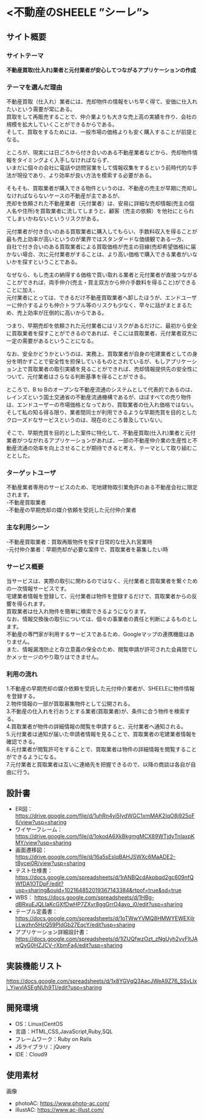 # <不動産のSHEELE ”シーレ”>

## サイト概要
### サイトテーマ
**不動産買取(仕入れ)業者と元付業者が安心してつながるアプリケーションの作成**

### テーマを選んだ理由
不動産買取（仕入れ）業者には、売却物件の情報をいち早く得て、安価に仕入れたいという需要が常にある。<br>
買取をして再販売することで、仲介業よりも大きな売上高の実績を作り、会社の規模を拡大していくことができるからである。<br>
そして、買取をするためには、一般市場の価格よりも安く購入することが前提となる。<br>

ところが、現実には日ごろから付き合いのある不動産業者などから、売却物件情報をタイミングよく入手しなければならず、<br>
いまだに個々の会社に電話や訪問営業をして情報収集をするという前時代的な手法が現役であり、より効率が良い方法を模索する必要がある。<br>

そもそも、買取業者が購入できる物件というのは、不動産の売主が早期に売却しなければならないケースの不動産が主であるが、<br>
売却を依頼された不動産業者（元付業者）は、安易に詳細な売却情報(売主の個人名や住所)を買取業者に流してしまうと、顧客（売主の依頼）を他社にとられてしまいかねないというリスクがある。<br>

元付業者が付き合いのある買取業者に購入してもらい、手数料収入を得ることが最も売上効率が高いというのが業界ではスタンダードな価値観である一方、<br>
自社で付き合いのある買取業者による買取価格が売主の目線(売却希望価格)に届かない場合、次に元付業者がすることは、より高い価格で購入できる業者がいないかを探すということである。<br>

なぜなら、もし売主の納得する価格で買い取れる業者と元付業者が直接つながることができれば、両手仲介(売主・買主双方から仲介手数料を得ること)ができることに加え、<br>
元付業者にとっては、できるだけ不動産買取業者へ卸したほうが、エンドユーザーに仲介するよりも仲介トラブル等のリスクも少なく、早々に話がまとまるため、売上効率が圧倒的に高いからである。<br>

つまり、早期売却を依頼された元付業者にはリスクがあるだけに、最初から安全に買取業者を探すことができるのであれば、そこには買取業者、元付業者双方に一定の需要があるということになる。<br>

なお、安全かどうかというのは、実務上、買取業者が自身の宅建業者としての身分を明かすことで安全性を担保しているものとされているが、もしアプリケーション上で買取業者の取引実績を見ることができれば、売却情報提供先の安全性について、元付業者はさらなる判断基準を得ることができる。<br>

ところで、B to Bのオープンな不動産流通のシステムとして代表的であるのは、レインズという国土交通省の不動産流通機構であるが、ほぼすべての売り物件は、エンドユーザーの市場価格となっており、買取業者の仕入れ価格ではない。<br>
そして私の知る得る限り、業者間同士が利用できるような早期売買を目的としたクローズドなサービスというのは、現在のところ普及していない。<br>

そこで、早期売買を目的とした案件に特化して、不動産買取(仕入れ)業者と元付業者がつながれるアプリケーションがあれば、一部の不動産仲介業の生産性と不動産流通の効率を向上させることが期待できると考え、テーマとして取り組むこととした。


### ターゲットユーザ
不動産業者専用のサービスのため、宅地建物取引業免許のある不動産会社に限定されます。<br>
-不動産買取業者<br>
-不動産の早期売却の媒介依頼を受託した元付仲介業者<br>

### 主な利用シーン
-不動産買取業者：買取再販物件を探す日常的な仕入れ営業時<br>
-元付仲介業者：早期売却が必要な案件で、買取業者を募集したい時<br>


### サービス概要
当サービスは、実際の取引に関わるのではなく、元付業者と買取業者を繋ぐための一次情報サービスです。<br>
宅建業者情報を登録して、元付業者は物件を登録するだけで、買取業者からの反響を得られます。<br>
買取業者は仕入れ物件を簡単に検索できるようになります。<br>
なお、情報交換後の取引については、個々の事業者の責任と判断によるものとします。<br>
不動産の専門家が利用するサービスであるため、Googleマップの連携機能はありません。<br>
また、情報漏洩防止と存立意義の保全のため、閲覧申請が許可された会員間でしかメッセージのやり取りはできません。


### 利用の流れ
1.不動産の早期売却の媒介依頼を受託した元付仲介業者が、SHEELEに物件情報を登録する。<br>
2.物件情報の一部が買取募集物件として公開される。<br>
3.不動産の仕入れを行おうとする業者(買取業者)が、条件に合う物件を検索する。<br>
4.買取業者が物件の詳細情報の閲覧を申請すると、元付業者へ通知される。<br>
5.元付業者は通知が届いた申請者情報を見ることで、買取業者の宅建業者情報を確認できる。<br>
6.元付業者が閲覧許可をすることで、買取業者は物件の詳細情報を閲覧することができるようになる。<br>
7.元付業者と買取業者は互いに連絡先を把握できるので、以降の商談は各自が自由に行う。<br>





## 設計書
- ER図： https://drive.google.com/file/d/1uhRn4yi5IydWGC1xmMAK2IqO8j925oF6/view?usp=sharing
- ワイヤーフレーム： https://drive.google.com/file/d/1okodA6XkBkgmgMCX89WTjdyTnIaxpKMY/view?usp=sharing
- 画面遷移図： https://drive.google.com/file/d/16a5sEslqBAHJSWXc6MaADE2-tBycei0R/view?usp=sharing
- テスト仕様書： https://docs.google.com/spreadsheets/d/1rANBQcdAkpbqd2gc609nfQWfDA1OTDpF/edit?usp=sharing&ouid=102164852019367143384&rtpof=true&sd=true
- WBS： https://docs.google.com/spreadsheets/d/1HBg-dBRxuEJQLIaKcGXfDwHP7ZXvr8ggGrrO4avo_i0/edit?usp=sharing
- テーブル定義書： https://docs.google.com/spreadsheets/d/1oTWwYVMQ8HMWYEWEXjIrLLwzhn5HzQ59PIdGb27EqcY/edit?usp=sharing
- アプリケーション詳細設計書： https://docs.google.com/spreadsheets/d/1lZUQfwzOzt_zNgUyh2yvFltJAwQyG0HZJCV-rXbmFa4/edit?usp=sharing

## 実装機能リスト
https://docs.google.com/spreadsheets/d/1x8YGVgQ3AacJWeA9Z76_SSvLIxj_YjwvlASEgNUh9TI/edit?usp=sharing

## 開発環境
- OS：Linux(CentOS
- 言語：HTML,CSS,JavaScript,Ruby,SQL
- フレームワーク：Ruby on Rails
- JSライブラリ：jQuery
- IDE：Cloud9

## 使用素材
画像
- photoAC: https://www.photo-ac.com/
- illustAC: https://www.ac-illust.com/